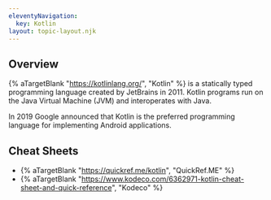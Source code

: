 ```yaml
---
eleventyNavigation:
  key: Kotlin
layout: topic-layout.njk
---
```


## Overview

{% aTargetBlank "https://kotlinlang.org/", "Kotlin" %} is a
statically typed programming language created by JetBrains in 2011.
Kotlin programs run on the Java Virtual Machine (JVM)
and interoperates with Java.

In 2019 Google announced that Kotlin is the preferred programming language
for implementing Android applications.

## Cheat Sheets

- {% aTargetBlank "https://quickref.me/kotlin", "QuickRef.ME" %}
- {% aTargetBlank "https://www.kodeco.com/6362971-kotlin-cheat-sheet-and-quick-reference", "Kodeco" %}
